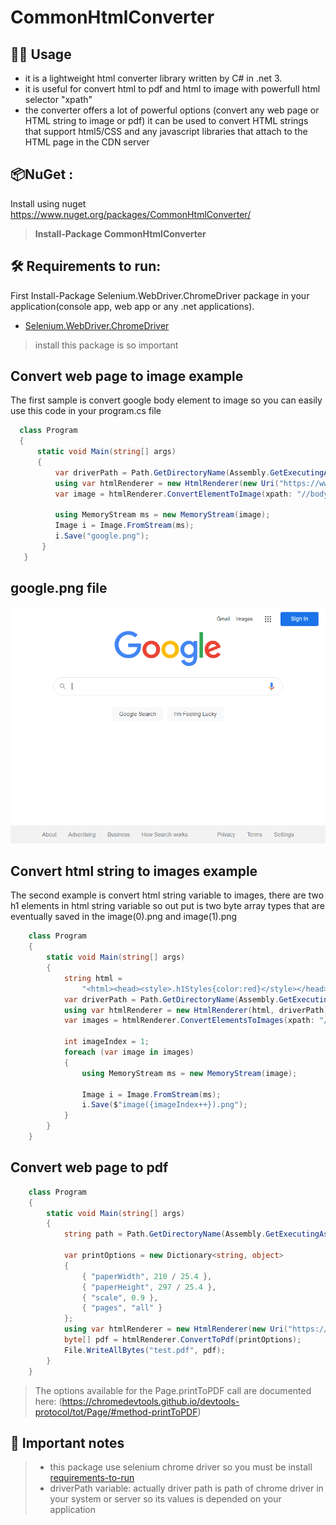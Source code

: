 # CommonHtmlConverter
## 👩‍🏫 Usage
- it is a lightweight html converter library written by C# in .net 3.
- it is useful for convert html to pdf and html to image with powerfull html selector "xpath"
- the converter offers a lot of powerful options (convert any web page or HTML string to image or pdf) it can be used to convert HTML strings that support html5/CSS and any javascript libraries that attach to the HTML page in the CDN server

## 📦NuGet :
Install using nuget https://www.nuget.org/packages/CommonHtmlConverter/
>**Install-Package CommonHtmlConverter**

## 🛠 Requirements to run:
First Install-Package Selenium.WebDriver.ChromeDriver package in your application(console app, web app or any .net applications).
* [Selenium.WebDriver.ChromeDriver](https://www.nuget.org/packages/Selenium.WebDriver.ChromeDriver)
> install this package is so important
> 
## Convert web page to image example
The first sample is convert google body element to image so you can easily use this code in your program.cs file
```csharp
  class Program
  {
      static void Main(string[] args)
      {
          var driverPath = Path.GetDirectoryName(Assembly.GetExecutingAssembly().Location);
          using var htmlRenderer = new HtmlRenderer(new Uri("https://www.google.com/"), driverPath);
          var image = htmlRenderer.ConvertElementToImage(xpath: "//body");

          using MemoryStream ms = new MemoryStream(image);
          Image i = Image.FromStream(ms);
          i.Save("google.png");
       }
   }
```

## google.png file
[![google image](https://github.com/pejmansahebi/CommonHtmlConverter.Net/blob/master/HtmlConvertor.Common/assets/images/google.png)](https://github.com/pejmansahebi/CommonHtmlConverter.Net/edit/master/README.md)

## Convert html string to images example
The second example is convert html string variable to images, there are two h1 elements in html string variable so out put is two byte array types that are eventually saved in the image(0).png and image(1).png
```csharp
    class Program
    {
        static void Main(string[] args)
        {
            string html =
                "<html><head><style>.h1Styles{color:red}</style></head><body><h1 class='h1Styles'>common html convertor</h1><h1 class='h1Styles'>pejman sahebi</h1></body></html>";
            var driverPath = Path.GetDirectoryName(Assembly.GetExecutingAssembly().Location);
            using var htmlRenderer = new HtmlRenderer(html, driverPath);
            var images = htmlRenderer.ConvertElementsToImages(xpath: "//h1");

            int imageIndex = 1;
            foreach (var image in images)
            {
                using MemoryStream ms = new MemoryStream(image);

                Image i = Image.FromStream(ms);
                i.Save($"image({imageIndex++}).png");
            }
        }
    }
```

## Convert web page to pdf
```csharp
    class Program
    {
        static void Main(string[] args)
        {
            string path = Path.GetDirectoryName(Assembly.GetExecutingAssembly().Location);

            var printOptions = new Dictionary<string, object>
            {
                { "paperWidth", 210 / 25.4 },
                { "paperHeight", 297 / 25.4 },
                { "scale", 0.9 },
                { "pages", "all" }
            };
            using var htmlRenderer = new HtmlRenderer(new Uri("https://en.wikipedia.org/wiki/Freedom"), path);
            byte[] pdf = htmlRenderer.ConvertToPdf(printOptions);
            File.WriteAllBytes("test.pdf", pdf);
        }
    }
```
> The options available for the Page.printToPDF call are documented here: (https://chromedevtools.github.io/devtools-protocol/tot/Page/#method-printToPDF)

## 📝 Important notes
>- this package use selenium chrome driver so you must be install [requirements-to-run](https://github.com/pejmansahebi/CommonHtmlConverter.Net#-requirements-to-run)
>- driverPath variable: actually driver path is path of chrome driver in your system or server so its values is depended on your application
